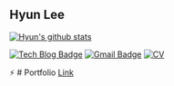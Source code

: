 ## Hyun Lee
[![Hyun's github stats](https://github-readme-stats.vercel.app/api?username=HyunLee103)](https://github.com/HyunLee103/github-readme-stats)


[![Tech Blog Badge](http://img.shields.io/badge/-Tech%20blog-black?style=flat-square&logo=github&link=https://zzsza.github.io/)](https://hyunlee103.tistory.com/)
[![Gmail Badge](https://img.shields.io/badge/Gmail-d14836?style=flat-square&logo=Gmail&logoColor=white&link=mailto:shinmj.com)](mailto:chdnjf103@gmail.com) 
[![CV](https://img.shields.io/badge/Curriculum%20Vitae-informational?style=flat-square&logo=Latex&logoColor=white&link=https://www.linkedin.com/in/soohwan-kim-532092182/)](https://github.com/HyunLee103/HyunLee103/files/6571390/CV_.pdf)
  


⚡ # Portfolio
[Link](https://www.notion.so/bc43b18d250e4dedb67e5da8f25308b9) 

<!--
**HyunLee103/HyunLee103** is a ✨ _special_ ✨ repository because its `README.md` (this file) appears on your GitHub profile.

Here are some ideas to get you started:

- 🔭 I’m currently working on ...
- 🌱 I’m currently learning ...
- 👯 I’m looking to collaborate on ...
- 🤔 I’m looking for help with ...
- 💬 Ask me about ...
- 📫 How to reach me: ...
- 😄 Pronouns: ...
- ⚡ Fun fact: ...
-->
